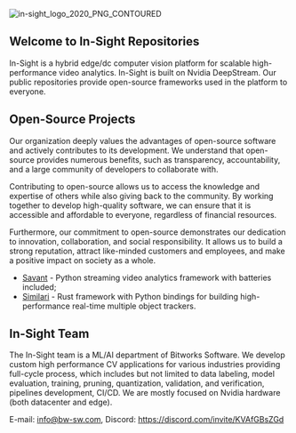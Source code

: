 ![in-sight_logo_2020_PNG_CONTOURED](https://user-images.githubusercontent.com/15047882/233049819-2654cad8-826e-4ba8-9fd9-1da70ac1ebf0.png)

## Welcome to In-Sight Repositories

In-Sight is a hybrid edge/dc computer vision platform for scalable high-performance video analytics. In-Sight is built on Nvidia DeepStream. Our public repositories provide open-source frameworks used in the platform to everyone.

## Open-Source Projects

Our organization deeply values the advantages of open-source software and actively contributes to its development. We understand that open-source provides numerous benefits, such as transparency, accountability, and a large community of developers to collaborate with.

Contributing to open-source allows us to access the knowledge and expertise of others while also giving back to the community. By working together to develop high-quality software, we can ensure that it is accessible and affordable to everyone, regardless of financial resources.

Furthermore, our commitment to open-source demonstrates our dedication to innovation, collaboration, and social responsibility. It allows us to build a strong reputation, attract like-minded customers and employees, and make a positive impact on society as a whole.

* [Savant](https://github.com/insight-platform/Savant) - Python streaming video analytics framework with batteries included;
* [Similari](https://github.com/insight-platform/Similari) - Rust framework with Python bindings for building high-performance real-time multiple object trackers.

## In-Sight Team

The In-Sight team is a ML/AI department of Bitworks Software. We develop custom high performance CV applications for various industries providing full-cycle process, which includes but not limited to data labeling, model evaluation, training, pruning, quantization, validation, and verification, pipelines development, CI/CD. We are mostly focused on Nvidia hardware (both datacenter and edge).

E-mail: info@bw-sw.com, Discord: https://discord.com/invite/KVAfGBsZGd
